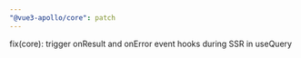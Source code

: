 ```yaml
---
"@vue3-apollo/core": patch
---
```


fix(core): trigger onResult and onError event hooks during SSR in useQuery
